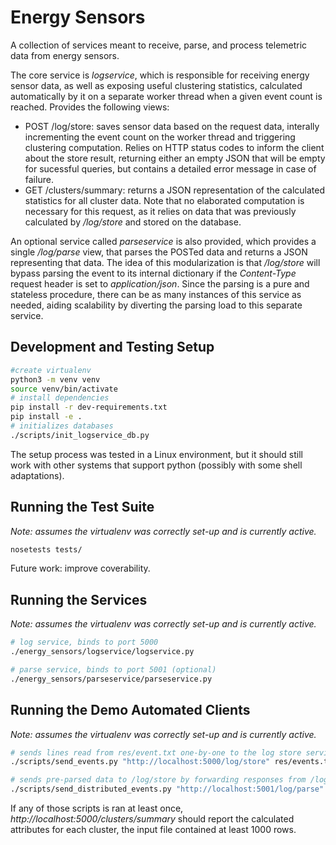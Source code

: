 # Energy Sensors

A collection of services meant to receive, parse, and process telemetric data
from energy sensors.

The core service is *logservice*, which is responsible for receiving energy sensor data, as well
as exposing useful clustering statistics, calculated automatically by it on a separate worker
thread when a given event count is reached. Provides the following views:

- POST /log/store: saves sensor data based on the request data, interally incrementing the event
count on the worker thread and triggering clustering computation. Relies on HTTP status codes to
inform the client about the store result, returning either an empty JSON that will be empty for
sucessful queries, but contains a detailed error message in case of failure.
- GET /clusters/summary: returns a JSON representation of the calculated statistics for all cluster
data. Note that no elaborated computation is necessary for this request, as it relies on data that
was previously calculated by */log/store* and stored on the database.

An optional service called *parseservice* is also provided, which provides a single */log/parse*
view, that parses the POSTed data and returns a JSON representing that data. The idea of this
modularization is that */log/store* will bypass parsing the event to its internal dictionary if the 
*Content-Type* request header is set to *application/json*. Since the parsing is a pure and
stateless procedure, there can be as many instances of this service as needed, aiding scalability
by diverting the parsing load to this separate service.

## Development and Testing Setup

```bash
#create virtualenv
python3 -m venv venv
source venv/bin/activate
# install dependencies
pip install -r dev-requirements.txt
pip install -e .
# initializes databases
./scripts/init_logservice_db.py
```

The setup process was tested in a Linux environment, but it should still work with other systems
that support python (possibly with some shell adaptations).

## Running the Test Suite

*Note: assumes the virtualenv was correctly set-up and is currently active.*

```bash
nosetests tests/
```

Future work: improve coverability.

## Running the Services

*Note: assumes the virtualenv was correctly set-up and is currently active.*

```bash
# log service, binds to port 5000
./energy_sensors/logservice/logservice.py
```

```bash
# parse service, binds to port 5001 (optional)
./energy_sensors/parseservice/parseservice.py
```

## Running the Demo Automated Clients

*Note: assumes the virtualenv was correctly set-up and is currently active.*

```bash
# sends lines read from res/event.txt one-by-one to the log store service
./scripts/send_events.py "http://localhost:5000/log/store" res/events.txt

# sends pre-parsed data to /log/store by forwarding responses from /log/parse
./scripts/send_distributed_events.py "http://localhost:5001/log/parse" "http://localhost:5000/log/store" res/events.txt
```

If any of those scripts is ran at least once, *http://localhost:5000/clusters/summary* should
report the calculated attributes for each cluster, the input file contained at least 1000 rows.
